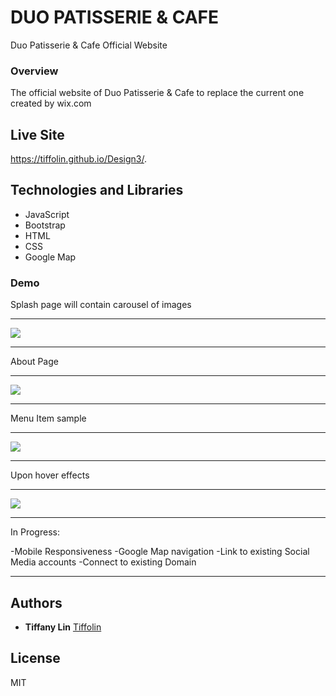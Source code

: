 # DUO PATISSERIE & CAFE
Duo Patisserie &amp; Cafe Official Website
### Overview
The official website of Duo Patisserie & Cafe to replace the current one created by wix.com

## Live Site
https://tiffolin.github.io/Design3/.

## Technologies and Libraries

* JavaScript
* Bootstrap
* HTML
* CSS
* Google Map


### Demo
Splash page will contain carousel of images

---

![](appScreenshots/1.PNG)      

---

About Page

---

![](appScreenshots/2.PNG)  

---

Menu Item sample

---

![](appScreenshots/3.PNG)    

---

Upon hover effects

---
  
![](appScreenshots/4.PNG) 

---

In Progress:

-Mobile Responsiveness
-Google Map navigation
-Link to existing Social Media accounts
-Connect to existing Domain

---
## Authors
* **Tiffany Lin**         [Tiffolin](https://github.com/Tiffolin)


## License
MIT
